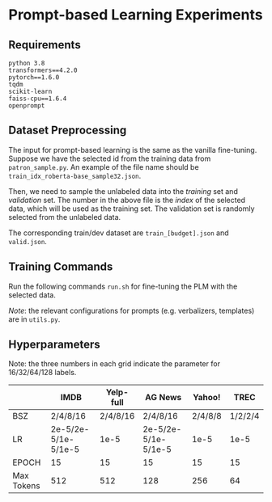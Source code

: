 # Prompt-based Learning Experiments
## Requirements
```
python 3.8
transformers==4.2.0
pytorch==1.6.0
tqdm
scikit-learn
faiss-cpu==1.6.4
openprompt
```

## Dataset Preprocessing
The input for prompt-based learning is the same as the vanilla fine-tuning. 
Suppose we have the selected id from the training data from `patron_sample.py`. An example of the file name should be `train_idx_roberta-base_sample32.json`. 

Then, we need to sample the unlabeled data into the *training* set and _validation_ set. 
The number in the above file is the *index* of the selected data, which will be used as the training set. 
The validation set is randomly selected from the unlabeled data.

The corresponding train/dev dataset are `train_[budget].json` and `valid.json`.


## Training Commands
Run the following commands `run.sh` for fine-tuning the PLM with the selected data.

_Note_: the relevant configurations for prompts (e.g. verbalizers, templates) are in `utils.py`. 

## Hyperparameters
Note: the three numbers in each grid indicate the parameter for 16/32/64/128 labels.

|            | IMDB                | Yelp-full | AG News             | Yahoo!  | TREC    |
|------------|---------------------|-----------|---------------------|---------|---------|
| BSZ        | 2/4/8/16            | 2/4/8/16  | 2/4/8/16            | 2/4/8/8 | 1/2/2/4 |
| LR         | 2e-5/2e-5/1e-5/1e-5 | 1e-5      | 2e-5/2e-5/1e-5/1e-5 | 1e-5    | 1e-5    |
| EPOCH      | 15                  | 15        | 15                  | 15      | 15      |
| Max Tokens | 512                 | 512       | 128                 | 256     | 64      |
